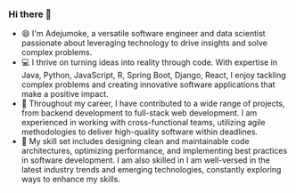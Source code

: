 ### Hi there 👋
- 😄 I'm Adejumoke, a versatile software engineer and data scientist passionate about leveraging technology to drive insights and solve complex problems.
- 💻 I thrive on turning ideas into reality through code. With expertise in Java, Python, JavaScript, R, Spring Boot, Django, React, I enjoy tackling complex problems and creating innovative software applications that make a positive impact.
- 🌟 Throughout my career, I have contributed to a wide range of projects, from backend development to full-stack web development. I am experienced in working with cross-functional teams, utilizing agile methodologies to deliver high-quality software within deadlines.
- 🔧 My skill set includes designing clean and maintainable code architectures, optimizing performance, and implementing best practices in software development. I am also skilled in I am well-versed in the latest industry trends and emerging technologies, constantly exploring ways to enhance my skills.

<!--
**Adejumok/Adejumok** is a ✨ _special_ ✨ repository because its `README.md` (this file) appears on your GitHub profile.

Here are some ideas to get you started:

- 😄 I'm a passionate software engineer and a quality-driven data scientist with a knack for building scalable and efficient solutions.
- 🔭 I’m currently working on ...
- 🌱 I’m currently learning ...
- 👯 I’m looking to collaborate on ...
- 🤔 I’m looking for help with ...
- 💬 Ask me about ...
- 📫 How to reach me: ...
- ⚡ Fun fact: ...
-->

